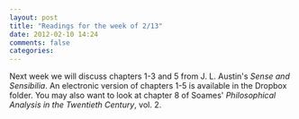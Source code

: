 ```yaml
---
layout: post
title: "Readings for the week of 2/13"
date: 2012-02-10 14:24
comments: false
categories: 
---
```


Next week we will discuss chapters 1-3 and 5 from J. L. Austin's *Sense and Sensibilia*. An electronic version of chapters 1-5 is available in the Dropbox folder. You may also want to look at chapter 8 of Soames' *Philosophical Analysis in the Twentieth Century*, vol. 2. 